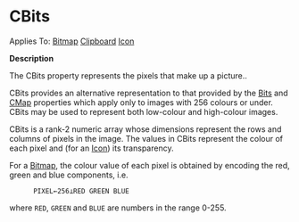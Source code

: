 



<h1 class="heading"><span class="name">CBits</span></h1>

Applies To: [Bitmap](./bitmap.md) [Clipboard](./clipboard.md) [Icon](./icon.md)


**Description**


The CBits property represents the pixels that make up a picture..


CBits provides an alternative representation to that provided by the [Bits](bits.md) and [CMap](cmap.md) properties which apply only to images with 256 colours or under. CBits may be used to represent both low-colour and high-colour images.


CBits is a rank-2 numeric array whose dimensions represent the rows and columns of pixels in the image. The values in CBits represent the colour of each pixel and (for an [Icon](./icon.md)) its transparency.


For a [Bitmap](./bitmap.md), the colour value of each pixel is obtained by encoding the red, green and blue components, i.e.
```apl
      PIXEL←256⊥RED GREEN BLUE
```


where `RED`, `GREEN` and `BLUE` are numbers in the range 0-255.


